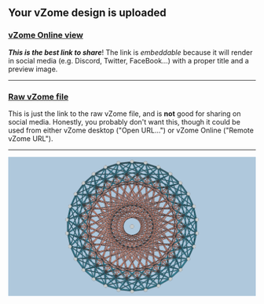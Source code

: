 ## Your vZome design is uploaded

### [vZome Online view][embed]

***This is the best link to share***!  The link is *embeddable* because it will render in social media (e.g. Discord, Twitter, FaceBook...) with a proper title and a preview image.

---

### [Raw vZome file][raw]

This is just the link to the raw vZome file, and is **not** good for
sharing on social media.
Honestly, you probably don't want this, though it could be used from either
vZome desktop ("Open URL...") or vZome Online ("Remote vZome URL").

---

![Image](<Coxeter-Regular-Polytopes-Frontispiece-aka-Van-Oss-Projection-R4-R2.png>)


[embed]: <https://vzome.com/app/embed.py?url=https://raw.githubusercontent.com/david-hall/vzome-sharing/main/2021/08/14/03-36-36-Coxeter-Regular-Polytopes-Frontispiece-aka-Van-Oss-Projection-R4-R2/Coxeter-Regular-Polytopes-Frontispiece-aka-Van-Oss-Projection-R4-R2.vZome>
[raw]: <https://raw.githubusercontent.com/david-hall/vzome-sharing/main/2021/08/14/03-36-36-Coxeter-Regular-Polytopes-Frontispiece-aka-Van-Oss-Projection-R4-R2/Coxeter-Regular-Polytopes-Frontispiece-aka-Van-Oss-Projection-R4-R2.vZome>
